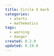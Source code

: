 ```yaml
---
title: Circle X mark
categories:
  - alerts
  - mathematics
tags:
  - warning
  - danger
created: 0.2.0
updated: 0.19.0
---
```

